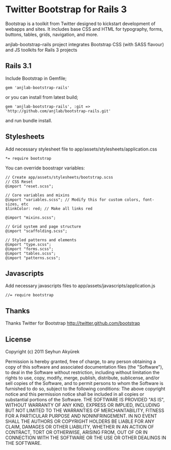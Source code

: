 # Twitter Bootstrap for Rails 3
Bootstrap is a toolkit from Twitter designed to kickstart development of webapps and sites.
It includes base CSS and HTML for typography, forms, buttons, tables, grids, navigation, and more.



anjlab-bootstrap-rails project integrates Bootstrap CSS (with SASS flavour) and JS toolkits for Rails 3 projects

## Rails 3.1
Include Bootstrap in Gemfile;

    gem 'anjlab-bootstrap-rails'
    
or you can install from latest build;

    gem 'anjlab-bootstrap-rails', :git => 'http://github.com/anjlab/bootstrap-rails.git'
    
and run bundle install.

## Stylesheets

Add necessary stylesheet file to app/assets/stylesheets/application.css

    *= require bootstrap

You can override boostrapr variables:


    // Create app/assets/stylesheets/bootstrap.scss
    // CSS Reset
    @import "reset.scss";

    // Core variables and mixins
    @import "variables.scss"; // Modify this for custom colors, font-sizes, etc
    $linkColor: red; // Make all links red

    @import "mixins.scss";

    // Grid system and page structure
    @import "scaffolding.scss";

    // Styled patterns and elements
    @import "type.scss";
    @import "forms.scss";
    @import "tables.scss";
    @import "patterns.scss";

## Javascripts

Add necessary javascripts files to app/assets/javascripts/application.js

    //= require bootstrap
        
## Thanks
Thanks Twitter for Bootstrap
http://twitter.github.com/bootstrap

## License
Copyright (c) 2011 Seyhun Akyürek

Permission is hereby granted, free of charge, to any person obtaining a copy of this software and associated documentation files (the "Software"), to deal in the Software without restriction, including without limitation the rights to use, copy, modify, merge, publish, distribute, sublicense, and/or sell copies of the Software, and to permit persons to whom the Software is furnished to do so, subject to the following conditions:
The above copyright notice and this permission notice shall be included in all copies or substantial portions of the Software.
THE SOFTWARE IS PROVIDED "AS IS", WITHOUT WARRANTY OF ANY KIND, EXPRESS OR IMPLIED, INCLUDING BUT NOT LIMITED TO THE WARRANTIES OF MERCHANTABILITY, FITNESS FOR A PARTICULAR PURPOSE AND NONINFRINGEMENT. IN NO EVENT SHALL THE AUTHORS OR COPYRIGHT HOLDERS BE LIABLE FOR ANY CLAIM, DAMAGES OR OTHER LIABILITY, WHETHER IN AN ACTION OF CONTRACT, TORT OR OTHERWISE, ARISING FROM, OUT OF OR IN CONNECTION WITH THE SOFTWARE OR THE USE OR OTHER DEALINGS IN THE SOFTWARE.